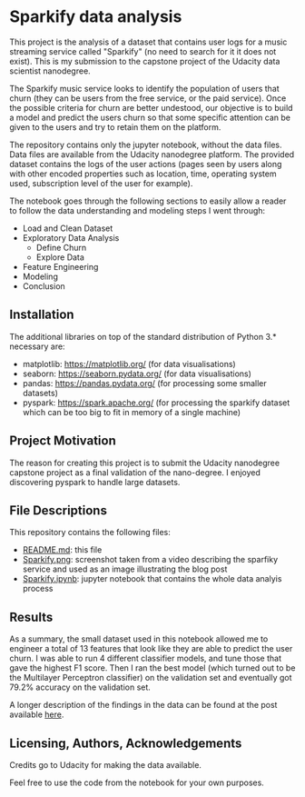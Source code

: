 # Sparkify data analysis

This project is the analysis of a dataset that contains user logs for a music streaming service called "Sparkify" (no need to search for it it does not exist). This is my submission to the capstone project of the Udacity data scientist nanodegree.

The Sparkify music service looks to identify the population of users that churn (they can be users from the free service, or the paid service). Once the possible criteria for churn are better undestood, our objective is to build a model and predict the users churn so that some specific attention can be given to the users and try to retain them on the platform.

The repository contains only the jupyter notebook, without the data files. Data files are available from the Udacity nanodegree platform.  The provided dataset contains the logs of the user actions (pages seen by users along with other encoded properties such as location, time, operating system used, subscription level of the user for example).

The notebook goes through the following sections to easily allow a reader to follow the data understanding and modeling steps I went through:
- Load and Clean Dataset
- Exploratory Data Analysis
  - Define Churn
  - Explore Data
- Feature Engineering
- Modeling
- Conclusion


## Installation <a name="installation"></a>

The additional libraries on top of the standard distribution of Python 3.* necessary are:
- matplotlib: https://matplotlib.org/ (for data visualisations)
- seaborn: https://seaborn.pydata.org/ (for data visualisations)
- pandas: https://pandas.pydata.org/ (for processing some smaller datasets)
- pyspark: https://spark.apache.org/ (for processing the sparkify dataset which can be too big to fit in memory of a single machine)


## Project Motivation<a name="motivation"></a>

The reason for creating this project is to submit the Udacity nanodegree capstone project as a final validation of the nano-degree. I enjoyed discovering pyspark to handle large datasets.


## File Descriptions <a name="files"></a>

This repository contains the following files:
- [README.md](README.md): this file
- [Sparkify.png](Sparkify.png): screenshot taken from a video describing the sparfiky service and used as an image illustrating the blog post
- [Sparkify.ipynb](Sparkify.ipynb): jupyter notebook that contains the whole data analyis process


## Results<a name="results"></a>

As a summary, the small dataset used in this notebook allowed me to engineer a total of 13 features that look like they are able to predict the user churn. I was able to run 4 different classifier models, and tune those that gave the highest F1 score. Then I ran the best model (which turned out to be the Multilayer Perceptron classifier) on the validation set and eventually got 79.2% accuracy on the validation set.

A longer description of the findings in the data can be found at the post available [here](https://medium.com/@stephaneschitter/how-to-predict-churn-of-sparkify-users-834bc5de4ffe).


## Licensing, Authors, Acknowledgements<a name="licensing"></a>

Credits go to Udacity for making the data available.

Feel free to use the code from the notebook for your own purposes.